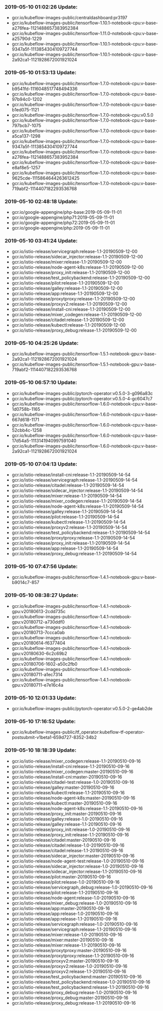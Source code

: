 ### 2019-05-10 01:02:26 Update:

- gcr.io/kubeflow-images-public/centraldashboard:pr3197
- gcr.io/kubeflow-images-public/tensorflow-1.10.1-notebook-cpu:v-base-a276fea-1121488657383952384
- gcr.io/kubeflow-images-public/tensorflow-1.11.0-notebook-cpu:v-base-a25790d-1229
- gcr.io/kubeflow-images-public/tensorflow-1.10.1-notebook-cpu:v-base-9347a5f-1113854304109727744
- gcr.io/kubeflow-images-public/tensorflow-1.10.1-notebook-cpu:v-base-2a92ca1-1121928672001921024
### 2019-05-10 01:53:13 Update:

- gcr.io/kubeflow-images-public/tensorflow-1.7.0-notebook-cpu:v-base-b9541fd-1116048517748494336
- gcr.io/kubeflow-images-public/tensorflow-1.7.0-notebook-cpu:v-base-97b94c0-1202
- gcr.io/kubeflow-images-public/tensorflow-1.7.0-notebook-cpu:v-base-b1ed075-1121
- gcr.io/kubeflow-images-public/tensorflow-1.7.0-notebook-cpu:v0.5.0
- gcr.io/kubeflow-images-public/tensorflow-1.7.0-notebook-cpu:v-base-797bcb7-1075
- gcr.io/kubeflow-images-public/tensorflow-1.7.0-notebook-cpu:v-base-a5ca137-1298
- gcr.io/kubeflow-images-public/tensorflow-1.7.0-notebook-cpu:v-base-9347a5f-1113854304109727744
- gcr.io/kubeflow-images-public/tensorflow-1.7.0-notebook-cpu:v-base-a276fea-1121488657383952384
- gcr.io/kubeflow-images-public/tensorflow-1.7.0-notebook-cpu:v-base-e8af8e5-1257
- gcr.io/kubeflow-images-public/tensorflow-1.7.0-notebook-cpu:v-base-9625cde-1115864644263612425
- gcr.io/kubeflow-images-public/tensorflow-1.7.0-notebook-cpu:v-base-719abf2-1114407182293536768
### 2019-05-10 02:48:18 Update:

- gcr.io/google-appengine/php-base:2019-05-09-11-01
- gcr.io/google-appengine/php71:2019-05-09-11-01
- gcr.io/google-appengine/php72:2019-05-09-11-01
- gcr.io/google-appengine/php:2019-05-09-11-01
### 2019-05-10 03:41:24 Update:

- gcr.io/istio-release/servicegraph:release-1.1-20190509-12-00
- gcr.io/istio-release/sidecar_injector:release-1.1-20190509-12-00
- gcr.io/istio-release/mixer:release-1.1-20190509-12-00
- gcr.io/istio-release/node-agent-k8s:release-1.1-20190509-12-00
- gcr.io/istio-release/proxy_init:release-1.1-20190509-12-00
- gcr.io/istio-release/test_policybackend:release-1.1-20190509-12-00
- gcr.io/istio-release/pilot:release-1.1-20190509-12-00
- gcr.io/istio-release/galley:release-1.1-20190509-12-00
- gcr.io/istio-release/app:release-1.1-20190509-12-00
- gcr.io/istio-release/proxytproxy:release-1.1-20190509-12-00
- gcr.io/istio-release/proxyv2:release-1.1-20190509-12-00
- gcr.io/istio-release/install-cni:release-1.1-20190509-12-00
- gcr.io/istio-release/mixer_codegen:release-1.1-20190509-12-00
- gcr.io/istio-release/citadel:release-1.1-20190509-12-00
- gcr.io/istio-release/kubectl:release-1.1-20190509-12-00
- gcr.io/istio-release/proxy_debug:release-1.1-20190509-12-00
### 2019-05-10 04:25:26 Update:

- gcr.io/kubeflow-images-public/tensorflow-1.5.1-notebook-gpu:v-base-2a92ca1-1121928672001921024
- gcr.io/kubeflow-images-public/tensorflow-1.5.1-notebook-gpu:v-base-719abf2-1114407182293536768
### 2019-05-10 06:57:10 Update:

- gcr.io/kubeflow-images-public/pytorch-operator:v0.5.0-3-g096a83c
- gcr.io/kubeflow-images-public/pytorch-operator:v0.5.0-4-gc6047c7
- gcr.io/kubeflow-images-public/tensorflow-1.6.0-notebook-cpu:v-base-1d0758b-1165
- gcr.io/kubeflow-images-public/tensorflow-1.6.0-notebook-cpu:v-base-667d618-1171
- gcr.io/kubeflow-images-public/tensorflow-1.6.0-notebook-cpu:v-base-52cbb4c-1258
- gcr.io/kubeflow-images-public/tensorflow-1.6.0-notebook-cpu:v-base-17d54a5-1113141940997591040
- gcr.io/kubeflow-images-public/tensorflow-1.6.0-notebook-cpu:v-base-2a92ca1-1121928672001921024
### 2019-05-10 07:04:13 Update:

- gcr.io/istio-release/install-cni:release-1.1-20190509-14-54
- gcr.io/istio-release/servicegraph:release-1.1-20190509-14-54
- gcr.io/istio-release/citadel:release-1.1-20190509-14-54
- gcr.io/istio-release/sidecar_injector:release-1.1-20190509-14-54
- gcr.io/istio-release/mixer:release-1.1-20190509-14-54
- gcr.io/istio-release/mixer_codegen:release-1.1-20190509-14-54
- gcr.io/istio-release/node-agent-k8s:release-1.1-20190509-14-54
- gcr.io/istio-release/galley:release-1.1-20190509-14-54
- gcr.io/istio-release/pilot:release-1.1-20190509-14-54
- gcr.io/istio-release/kubectl:release-1.1-20190509-14-54
- gcr.io/istio-release/proxyv2:release-1.1-20190509-14-54
- gcr.io/istio-release/test_policybackend:release-1.1-20190509-14-54
- gcr.io/istio-release/proxytproxy:release-1.1-20190509-14-54
- gcr.io/istio-release/proxy_init:release-1.1-20190509-14-54
- gcr.io/istio-release/app:release-1.1-20190509-14-54
- gcr.io/istio-release/proxy_debug:release-1.1-20190509-14-54
### 2019-05-10 07:47:56 Update:

- gcr.io/kubeflow-images-public/tensorflow-1.4.1-notebook-gpu:v-base-b9014c7-857
### 2019-05-10 08:38:27 Update:

- gcr.io/kubeflow-images-public/tensorflow-1.4.1-notebook-gpu:v20180613-2cdd735c
- gcr.io/kubeflow-images-public/tensorflow-1.4.1-notebook-gpu:v20180712-a730ddf0
- gcr.io/kubeflow-images-public/tensorflow-1.4.1-notebook-gpu:v20180713-7ccca0ab
- gcr.io/kubeflow-images-public/tensorflow-1.4.1-notebook-gpu:v20180614-f6377404
- gcr.io/kubeflow-images-public/tensorflow-1.4.1-notebook-gpu:v20180630-6c2c69b2
- gcr.io/kubeflow-images-public/tensorflow-1.4.1-notebook-gpu:v20180706-1602-a50c2fb0
- gcr.io/kubeflow-images-public/tensorflow-1.4.1-notebook-gpu:v20180711-a1ec7314
- gcr.io/kubeflow-images-public/tensorflow-1.4.1-notebook-gpu:v20180711-e7e16c4a
### 2019-05-10 12:01:33 Update:

- gcr.io/kubeflow-images-public/pytorch-operator:v0.5.0-2-ge4ab2de
### 2019-05-10 17:16:52 Update:

- gcr.io/kubeflow-images-public/tf_operator:kubeflow-tf-operator-postsubmit-v1beta1-659d727-8352-34b2
### 2019-05-10 18:18:39 Update:

- gcr.io/istio-release/mixer_codegen:release-1.1-20190510-09-16
- gcr.io/istio-release/install-cni:release-1.1-20190510-09-16
- gcr.io/istio-release/mixer_codegen:master-20190510-09-16
- gcr.io/istio-release/install-cni:master-20190510-09-16
- gcr.io/istio-release/citadel-test:release-1.0-20190510-09-16
- gcr.io/istio-release/galley:master-20190510-09-16
- gcr.io/istio-release/kubectl:release-1.1-20190510-09-16
- gcr.io/istio-release/node-agent-k8s:master-20190510-09-16
- gcr.io/istio-release/kubectl:master-20190510-09-16
- gcr.io/istio-release/node-agent-k8s:release-1.1-20190510-09-16
- gcr.io/istio-release/proxy_init:master-20190510-09-16
- gcr.io/istio-release/galley:release-1.0-20190510-09-16
- gcr.io/istio-release/galley:release-1.1-20190510-09-16
- gcr.io/istio-release/proxy_init:release-1.0-20190510-09-16
- gcr.io/istio-release/proxy_init:release-1.1-20190510-09-16
- gcr.io/istio-release/citadel:master-20190510-09-16
- gcr.io/istio-release/citadel:release-1.0-20190510-09-16
- gcr.io/istio-release/citadel:release-1.1-20190510-09-16
- gcr.io/istio-release/sidecar_injector:master-20190510-09-16
- gcr.io/istio-release/node-agent-test:release-1.0-20190510-09-16
- gcr.io/istio-release/sidecar_injector:release-1.0-20190510-09-16
- gcr.io/istio-release/sidecar_injector:release-1.1-20190510-09-16
- gcr.io/istio-release/pilot:master-20190510-09-16
- gcr.io/istio-release/pilot:release-1.0-20190510-09-16
- gcr.io/istio-release/servicegraph_debug:release-1.0-20190510-09-16
- gcr.io/istio-release/pilot:release-1.1-20190510-09-16
- gcr.io/istio-release/node-agent:release-1.0-20190510-09-16
- gcr.io/istio-release/mixer_debug:release-1.0-20190510-09-16
- gcr.io/istio-release/app:master-20190510-09-16
- gcr.io/istio-release/app:release-1.0-20190510-09-16
- gcr.io/istio-release/app:release-1.1-20190510-09-16
- gcr.io/istio-release/servicegraph:release-1.0-20190510-09-16
- gcr.io/istio-release/servicegraph:release-1.1-20190510-09-16
- gcr.io/istio-release/mixer:release-1.0-20190510-09-16
- gcr.io/istio-release/mixer:master-20190510-09-16
- gcr.io/istio-release/mixer:release-1.1-20190510-09-16
- gcr.io/istio-release/proxytproxy:master-20190510-09-16
- gcr.io/istio-release/proxytproxy:release-1.1-20190510-09-16
- gcr.io/istio-release/proxyv2:master-20190510-09-16
- gcr.io/istio-release/proxyv2:release-1.0-20190510-09-16
- gcr.io/istio-release/proxyv2:release-1.1-20190510-09-16
- gcr.io/istio-release/test_policybackend:master-20190510-09-16
- gcr.io/istio-release/test_policybackend:release-1.0-20190510-09-16
- gcr.io/istio-release/test_policybackend:release-1.1-20190510-09-16
- gcr.io/istio-release/proxy_debug:release-1.0-20190510-09-16
- gcr.io/istio-release/proxy_debug:master-20190510-09-16
- gcr.io/istio-release/proxy_debug:release-1.1-20190510-09-16
